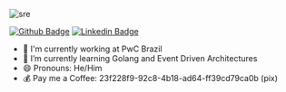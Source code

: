 ![sre](https://i.imgur.com/ykaNfky.jpg)

[![Github Badge](https://img.shields.io/badge/-Github-000?style=flat-square&logo=Github&logoColor=white&link=https://github.com/msfidelis)](https://github.com/MatheuslFavaretto)
[![Linkedin Badge](https://img.shields.io/badge/-LinkedIn-blue?style=flat-square&logo=Linkedin&logoColor=white&link=https://www.linkedin.com/in/msfidelis/)](https://www.linkedin.com/in/matfavaretto22)


- 🔭 I'm currently working at PwC Brazil
- 🌱 I’m currently learning Golang and Event Driven Architectures 
- 😄 Pronouns: He/Him
- 💰 Pay me a Coffee: 23f228f9-92c8-4b18-ad64-ff39cd79ca0b (pix) 
